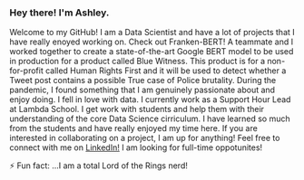### Hey there! I'm Ashley.


Welcome to my GitHub! I am a Data Scientist and have a lot of projects that I have really enoyed working on. Check out Franken-BERT! A teammate and I worked together to create a state-of-the-art Google BERT model to be used in production for a product called Blue Witness. This product is for a non-for-profit called Human Rights First and it will be used to detect whether a Tweet post contains a possible True case of Police brutality.
During the pandemic, I found something that I am genuinely passionate about and enjoy doing. I fell in love with data. 
I currently work as a Support Hour Lead at Lambda School. I get work with students and help them with their understanding of the core Data Science cirriculum. I have learned so much from the students and have really enjoyed my time here. 
If you are interested in collaborating on a project, I am up for anything! 
Feel free to connect with me on [LinkedIn!](https://www.linkedin.com/in/ashley-brooks91/) 
I am looking for full-time oppotunites!


⚡ Fun fact: ...I am a total Lord of the Rings nerd! 

